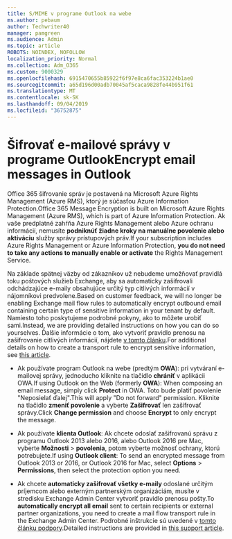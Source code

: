 ```yaml
---
title: S/MIME v programe Outlook na webe
ms.author: pebaum
author: Techwriter40
manager: pamgreen
ms.audience: Admin
ms.topic: article
ROBOTS: NOINDEX, NOFOLLOW
localization_priority: Normal
ms.collection: Adm_O365
ms.custom: 9000329
ms.openlocfilehash: 6915470655b85922f6f97e8ca6fac353224b1ae0
ms.sourcegitcommit: a65d196d00adb70045af5caca9828fe44b951f61
ms.translationtype: MT
ms.contentlocale: sk-SK
ms.lasthandoff: 09/04/2019
ms.locfileid: "36752875"
---
```

# <a name="encrypt-email-messages-in-outlook"></a><span data-ttu-id="352cd-102">Šifrovať e-mailové správy v programe Outlook</span><span class="sxs-lookup"><span data-stu-id="352cd-102">Encrypt email messages in Outlook</span></span>

<span data-ttu-id="352cd-103">Office 365 šifrovanie správ je postavená na Microsoft Azure Rights Management (Azure RMS), ktorý je súčasťou Azure Information Protection.</span><span class="sxs-lookup"><span data-stu-id="352cd-103">Office 365 Message Encryption is built on Microsoft Azure Rights Management (Azure RMS), which is part of Azure Information Protection.</span></span> <span data-ttu-id="352cd-104">Ak vaše predplatné zahŕňa Azure Rights Management alebo Azure ochranu informácií, nemusíte **podniknúť žiadne kroky na manuálne povolenie alebo aktiváciu** služby správy prístupových práv.</span><span class="sxs-lookup"><span data-stu-id="352cd-104">If your subscription includes Azure Rights Management or Azure Information Protection, **you do not need to take any actions to manually enable or activate** the Rights Management Service.</span></span>

<span data-ttu-id="352cd-105">Na základe spätnej väzby od zákazníkov už nebudeme umožňovať pravidlá toku poštových služieb Exchange, aby sa automaticky zašifrovali odchádzajúce e-maily obsahujúce určitý typ citlivých informácií v nájomníkovi predvolene.</span><span class="sxs-lookup"><span data-stu-id="352cd-105">Based on customer feedback, we will no longer be enabling Exchange mail flow rules to automatically encrypt outbound email containing certain type of sensitive information in your tenant by default.</span></span> <span data-ttu-id="352cd-106">Namiesto toho poskytujeme podrobné pokyny, ako to môžete urobiť sami.</span><span class="sxs-lookup"><span data-stu-id="352cd-106">Instead, we are providing detailed instructions on how you can do so yourselves.</span></span> <span data-ttu-id="352cd-107">Ďalšie informácie o tom, ako vytvoriť pravidlo prenosu na zašifrovanie citlivých informácií, nájdete [v tomto článku](https://aka.ms/OmeEtr).</span><span class="sxs-lookup"><span data-stu-id="352cd-107">For additional details on how to create a transport rule to encrypt sensitive information, see [this article](https://aka.ms/OmeEtr).</span></span>

- <span data-ttu-id="352cd-108">Ak používate program Outlook na webe (predtým **OWA**): pri vytváraní e-mailovej správy, jednoducho kliknite na tlačidlo **chrániť** v aplikácii OWA.</span><span class="sxs-lookup"><span data-stu-id="352cd-108">If using Outlook on the Web (formerly **OWA**): When composing an email message, simply click **Protect** in OWA.</span></span> <span data-ttu-id="352cd-109">Toto bude platiť povolenie "Neposielať ďalej".</span><span class="sxs-lookup"><span data-stu-id="352cd-109">This will apply "Do not forward" permission.</span></span> <span data-ttu-id="352cd-110">Kliknite na tlačidlo **zmeniť povolenie** a vyberte **Zašifrovať** len zašifrovať správy.</span><span class="sxs-lookup"><span data-stu-id="352cd-110">Click **Change permission** and choose **Encrypt** to only encrypt the message.</span></span>

- <span data-ttu-id="352cd-111">Ak používate **klienta Outlook**: Ak chcete odoslať zašifrovanú správu z programu Outlook 2013 alebo 2016, alebo Outlook 2016 pre Mac, vyberte **Možnosti** > **povolenia**, potom vyberte možnosť ochrany, ktorú potrebujete.</span><span class="sxs-lookup"><span data-stu-id="352cd-111">If using **Outlook client**: To send an encrypted message from Outlook 2013 or 2016, or Outlook 2016 for Mac, select **Options** > **Permissions**, then select the protection option you need.</span></span>

- <span data-ttu-id="352cd-112">Ak chcete **automaticky zašifrovať všetky e-maily** odoslané určitým príjemcom alebo externým partnerským organizáciám, musíte v stredisku Exchange Admin Center vytvoriť pravidlo prenosu pošty.</span><span class="sxs-lookup"><span data-stu-id="352cd-112">To **automatically encrypt all email** sent to certain recipients or external partner organizations, you need to create a mail flow transport rule in the Exchange Admin Center.</span></span> <span data-ttu-id="352cd-113">Podrobné inštrukcie sú uvedené v [tomto článku podpory](https://docs.microsoft.com/office365/securitycompliance/define-mail-flow-rules-to-encrypt-email#create-a-mail-flow-rule-to-encrypt-email-messages-with-the-new-ome-capabilities).</span><span class="sxs-lookup"><span data-stu-id="352cd-113">Detailed instructions are provided in [this support article](https://docs.microsoft.com/office365/securitycompliance/define-mail-flow-rules-to-encrypt-email#create-a-mail-flow-rule-to-encrypt-email-messages-with-the-new-ome-capabilities).</span></span>

